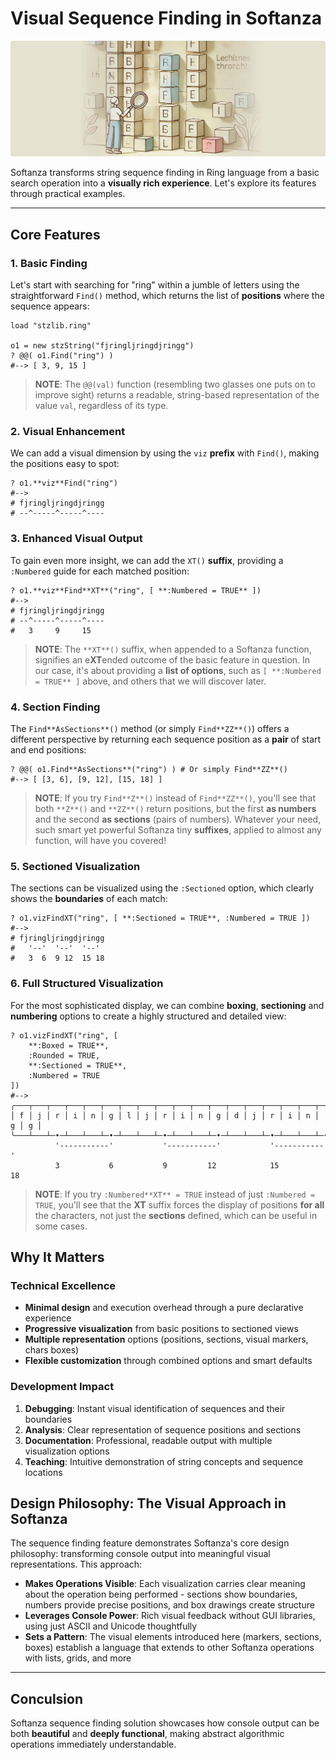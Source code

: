# Visual Sequence Finding in Softanza
![Sit Function in Softanza, by Microsoft Image Create AI](../images/stzstring-vizfind.jpg)

Softanza transforms string sequence finding in Ring language from a basic search operation into a **visually rich experience**. Let's explore its features through practical examples.

---

## Core Features

### 1. Basic Finding

Let's start with searching for "ring" within a jumble of letters using the straightforward `Find()` method, which returns the list of **positions** where the sequence appears:

```ring
load "stzlib.ring"

o1 = new stzString("fjringljringdjringg")
? @@( o1.Find("ring") )
#--> [ 3, 9, 15 ]
```

>**NOTE**: The `@@(val)` function (resembling two glasses one puts on to improve sight) returns a readable, string-based representation of the value `val`, regardless of its type.


### 2. Visual Enhancement

We can add a visual dimension by using the `viz` **prefix** with `Find()`, making the positions easy to spot:

```ring
? o1.**viz**Find("ring")
#-->
# fjringljringdjringg
# --^-----^-----^----
```

### 3. Enhanced Visual Output
To gain even more insight, we can add the `XT()` **suffix**, providing a `:Numbered` guide for each matched position:

```ring
? o1.**viz**Find**XT**("ring", [ **:Numbered = TRUE** ])
#-->
# fjringljringdjringg
# --^-----^-----^----
#   3     9     15
```

>**NOTE**: The `**XT**()` suffix, when appended to a Softanza function, signifies an e**XT**ended outcome of the basic feature in question. In our case, it's about providing a **list of options**, such as `[ **:Numbered = TRUE** ]` above, and others that we will discover later.


### 4. Section Finding

The `Find**AsSections**()` method (or simply `Find**ZZ**()`) offers a different perspective by returning each sequence position as a **pair** of start and end positions:

```ring
? @@( o1.Find**AsSections**("ring") ) # Or simply Find**ZZ**()
#--> [ [3, 6], [9, 12], [15, 18] ]
```

>**NOTE**: If you try `Find**Z**()` instead of `Find**ZZ**()`, you'll see that both `**Z**()` and `**ZZ**()` return positions, but the first **as numbers** and the second **as sections** (pairs of numbers). Whatever your need, such smart yet powerful Softanza tiny **suffixes**, applied to almost any function, will have you covered!


### 5. Sectioned Visualization

The sections can be visualized using the `:Sectioned` option, which clearly shows the **boundaries** of each match:

```ring
? o1.vizFindXT("ring", [ **:Sectioned = TRUE**, :Numbered = TRUE ])
#-->
# fjringljringdjringg
#   '--'  '--'  '--'
#   3  6  9 12  15 18
```

### 6. Full Structured Visualization

For the most sophisticated display, we can combine **boxing**, **sectioning** and **numbering** options to create a highly structured and detailed view:

```ring
? o1.vizFindXT("ring", [
	**:Boxed = TRUE**, 
	:Rounded = TRUE, 
	**:Sectioned = TRUE**, 
	:Numbered = TRUE 
])
#-->
╭───┬───┬───┬───┬───┬───┬───┬───┬───┬───┬───┬───┬───┬───┬───┬───┬───┬───┬───╮
│ f │ j │ r │ i │ n │ g │ l │ j │ r │ i │ n │ g │ d │ j │ r │ i │ n │ g │ g │
╰───┴───┴─•─┴───┴───┴─•─┴───┴───┴─•─┴───┴───┴─•─┴───┴───┴─•─┴───┴───┴─•─┴───╯
          '-----------'           '-----------'           '-----------'
          3           6           9         12            15         18
```

>**NOTE**: If you try `:Numbered**XT** = TRUE` instead of just `:Numbered = TRUE`, you'll see that the **XT** suffix forces the display of positions **for all** the characters, not just the **sections** defined, which can be useful in some cases.


## Why It Matters

### Technical Excellence

- **Minimal design** and execution overhead through a pure declarative experience
- **Progressive visualization** from basic positions to sectioned views
- **Multiple representation** options (positions, sections, visual markers, chars boxes)
- **Flexible customization** through combined options and smart defaults

### Development Impact

1. **Debugging**: Instant visual identification of sequences and their boundaries
2. **Analysis**: Clear representation of sequence positions and sections
3. **Documentation**: Professional, readable output with multiple visualization options
4. **Teaching**: Intuitive demonstration of string concepts and sequence locations

## Design Philosophy: The Visual Approach in Softanza

The sequence finding feature demonstrates Softanza's core design philosophy: transforming console output into meaningful visual representations. This approach:

- **Makes Operations Visible**: Each visualization carries clear meaning about the operation being performed - sections show boundaries, numbers provide precise positions, and box drawings create structure
- **Leverages Console Power**: Rich visual feedback without GUI libraries, using just ASCII and Unicode thoughtfully
- **Sets a Pattern**: The visual elements introduced here (markers, sections, boxes) establish a language that extends to other Softanza operations with lists, grids, and more

---

## Conculsion

Softanza sequence finding solution showcases how console output can be both **beautiful** and **deeply functional**, making abstract algorithmic operations immediately understandable.
